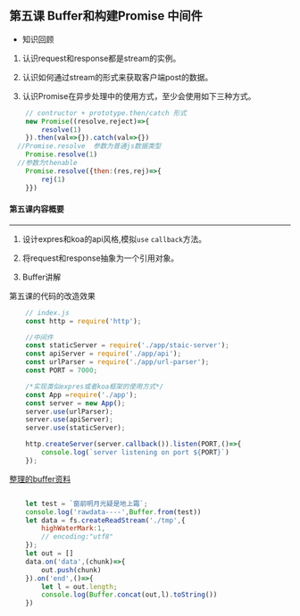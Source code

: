## 第五课   Buffer和构建Promise 中间件

- 知识回顾

1. 认识request和response都是stream的实例。

2. 认识如何通过stream的形式来获取客户端post的数据。

3. 认识Promise在异步处理中的使用方式，至少会使用如下三种方式。


```javascript
	// contructor + prototype.then/catch 形式
    new Promise((resolve,reject)=>{
        resolve(1)
    }).then(val=>{}).catch(val=>{})
  //Promise.resolve  参数为普通js数据类型
    Promise.resolve(1)
  //参数为thenable
    Promise.resolve({then:(res,rej)=>{
        rej(1)
    }})

```


#### 第五课内容概要
------------------------------------------------

1. 设计expres和koa的api风格,模拟`use` `callback`方法。

2. 将request和response抽象为一个引用对象。

3. Buffer讲解

第五课的代码的改造效果

```js
    // index.js
    const http = require('http');

    //中间件
    const staticServer = require('./app/staic-server');
    const apiServer = require('./app/api');
    const urlParser = require('./app/url-parser');
    const PORT = 7000;

    /*实现类似expres或者koa框架的使用方式*/
    const App =require('./app');
    const server = new App();
    server.use(urlParser);
    server.use(apiServer);
    server.use(staticServer);

    http.createServer(server.callback()).listen(PORT,()=>{
        console.log(`server listening on port ${PORT}`)
    });

```

[整理的buffer资料](https://github.com/slashhuang/full-stack-practice/blob/master/buffer/buffer.md)

```js

    let test = `窗前明月光疑是地上霜`;
    console.log('rawdata----',Buffer.from(test))
    let data = fs.createReadStream('./tmp',{
        highWaterMark:1,
        // encoding:"utf8"
    });
    let out = []
    data.on('data',(chunk)=>{
        out.push(chunk)
    }).on('end',()=>{
        let l = out.length;
        console.log(Buffer.concat(out,l).toString())
    })


```















